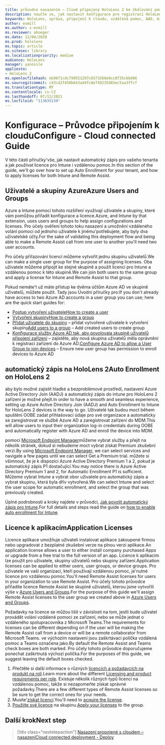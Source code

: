 ```yaml
---
title: průvodce nasazením – Cloud připojený HoloLens 2 ke škálování pomocí programu vzdálená pomoc – konfigurace
description: naučte se, jak nastavit konfigurace pro registraci HoloLens zařízení přes cloudovou síť připojenou ke škálování pomocí funkce vzdálená pomoc.
keywords: HoloLens, správa, připojení k cloudu, vzdálená pomoc, AAD, Azure AD, MDM, správa mobilních zařízení
author: evmill
ms.author: v-evmill
ms.reviewer: aboeger
ms.date: 12/04/2020
ms.prod: hololens
ms.topic: article
ms.sitesec: library
ms.localizationpriority: medium
audience: HoloLens
manager: yannisle
appliesto:
- HoloLens 2
ms.openlocfilehash: eb96f1cdc799551297c0373268e8cc8f35c6bd06
ms.sourcegitcommit: c43cd2f450b643ad4fc8e749235d03ec5aa3ffcf
ms.translationtype: MT
ms.contentlocale: cs-CZ
ms.lasthandoff: 07/12/2021
ms.locfileid: "113635139"
---
```

# <a name="configure---cloud-connected-guide"></a><span data-ttu-id="9d338-104">Konfigurace – Průvodce připojením k cloudu</span><span class="sxs-lookup"><span data-stu-id="9d338-104">Configure - Cloud connected Guide</span></span>

<span data-ttu-id="9d338-105">V této části příručky&#39;vše, jak nastavit automatický zápis pro vašeho tenanta a jak používat licence pro Intune i vzdálenou pomoc.</span><span class="sxs-lookup"><span data-stu-id="9d338-105">In this section of the guide, we&#39;ll go over how to set up Auto Enrollment for your tenant, and how to apply licenses for both Intune and Remote Assist.</span></span>

## <a name="azure-users-and-groups"></a><span data-ttu-id="9d338-106">Uživatelé a skupiny Azure</span><span class="sxs-lookup"><span data-stu-id="9d338-106">Azure Users and Groups</span></span>

<span data-ttu-id="9d338-107">Azure a Intune pomocí tohoto rozšíření využívají uživatele a skupiny, které vám pomůžou přiřadit konfigurace a licence.</span><span class="sxs-lookup"><span data-stu-id="9d338-107">Azure, and Intune by that extension, uses users and groups to help assign configurations and licenses.</span></span> <span data-ttu-id="9d338-108">Pro účely ověření tohoto toku nasazení a umožnění vzdáleného volání pomoci od jednoho uživatele k jinému&#39;potřebujete, aby byly dva uživatelské účty.</span><span class="sxs-lookup"><span data-stu-id="9d338-108">For the sake of validating this deployment flow and being able to make a Remote Assist call from one user to another you&#39;ll need two user accounts.</span></span>

<span data-ttu-id="9d338-109">Pro účely přiřazování licencí můžeme vytvořit jednu skupinu uživatelů.</span><span class="sxs-lookup"><span data-stu-id="9d338-109">We can make a single user group for the purpose of assigning licenses.</span></span> <span data-ttu-id="9d338-110">Oba uživatele můžeme připojit ke stejné skupině a použít licenci pro Intune a vzdálenou pomoc k této skupině.</span><span class="sxs-lookup"><span data-stu-id="9d338-110">We can join both users to the same group and apply a license for Intune and Remote Assist to that group.</span></span>

<span data-ttu-id="9d338-111">Pokud nemáte&#39;t už máte přístup ke dvěma účtům Azure AD ve skupině uživatelů, můžete použít. Tady jsou Úvodní příručky pro:</span><span class="sxs-lookup"><span data-stu-id="9d338-111">If you don&#39;t already have access to two Azure AD accounts in a user group you can use; here are the quick start guides for:</span></span>

- [<span data-ttu-id="9d338-112">Postup vytvoření uživatele</span><span class="sxs-lookup"><span data-stu-id="9d338-112">How to create a user</span></span>](/mem/intune/fundamentals/quickstart-create-user)
- [<span data-ttu-id="9d338-113">Vytvoření skupiny</span><span class="sxs-lookup"><span data-stu-id="9d338-113">How to create a group</span></span>](/mem/intune/fundamentals/quickstart-create-group)
- <span data-ttu-id="9d338-114">[Přidat uživatele do skupiny](/azure/active-directory/fundamentals/active-directory-groups-members-azure-portal) – přidat vytvořené uživatele k vytvoření skupiny</span><span class="sxs-lookup"><span data-stu-id="9d338-114">[Add users to a group](/azure/active-directory/fundamentals/active-directory-groups-members-azure-portal) – Add created users to create group</span></span>
- <span data-ttu-id="9d338-115">[Konfigurace služby Azure AD tak, aby povolovala skupině uživatelů připojení zařízení](/azure/active-directory/devices/azureadjoin-plan#configure-your-device-settings) – zajistěte, aby nová skupina uživatelů měla oprávnění k registraci zařízení do Azure AD.</span><span class="sxs-lookup"><span data-stu-id="9d338-115">[Configure Azure AD to allow a User Group to join devices](/azure/active-directory/devices/azureadjoin-plan#configure-your-device-settings) – Ensure new user group has permission to enroll devices to Azure AD</span></span>

## <a name="auto-enrollment-on-hololens-2"></a><span data-ttu-id="9d338-116">automatický zápis na HoloLens 2</span><span class="sxs-lookup"><span data-stu-id="9d338-116">Auto Enrollment on HoloLens 2</span></span>

<span data-ttu-id="9d338-117">aby bylo možné zajistit hladké a bezproblémové prostředí, nastavení Azure Active Directory Join (AADJ) a automatický zápis do intune pro HoloLens 2 zařízení je možné přejít.</span><span class="sxs-lookup"><span data-stu-id="9d338-117">In order to have a smooth and seamless experience, setting up Azure Active Directory Join (AADJ) and Auto Enrollment to Intune for HoloLens 2 devices is the way to go.</span></span> <span data-ttu-id="9d338-118">Uživatelé tak budou moct během spuštění OOBE zadat přihlašovací údaje pro své organizace a automaticky se zaregistrovat ve službě Azure AD a zaregistrovat zařízení do MDM.</span><span class="sxs-lookup"><span data-stu-id="9d338-118">This will allow users to input their organization log-in credentials during OOBE and automatically register with Azure AD and enroll the device into MDM.</span></span>

<span data-ttu-id="9d338-119">pomocí [Microsoft Endpoint Manager](https://endpoint.microsoft.com/#home)můžeme vybrat služby a přejít na několik stránek, dokud si nebudeme moct vybrat získat Premium zkušební verzi.</span><span class="sxs-lookup"><span data-stu-id="9d338-119">By using [Microsoft Endpoint Manager](https://endpoint.microsoft.com/#home), we can select services and navigate a few pages until we can select Get a Premium trial.</span></span> <span data-ttu-id="9d338-120">můžete si všimnout, že je k dispozici Azure Active Directory Premium 1 a 2, pokud je automatický zápis P1 dostačující.</span><span class="sxs-lookup"><span data-stu-id="9d338-120">You may notice there is Azure Active Directory Premium 1 and 2, for Automatic Enrollment P1 is sufficient.</span></span> <span data-ttu-id="9d338-121">Můžeme vybrat Intune a vybrat obor uživatele pro automatický zápis a vybrat skupinu, která byla dřív vytvořená.</span><span class="sxs-lookup"><span data-stu-id="9d338-121">We can select Intune and select the user scope for automatic enrollment, and select the group that was previously created.</span></span>

<span data-ttu-id="9d338-122">Úplné podrobnosti a kroky najdete v průvodci, [Jak povolit automatický zápis pro Intune](/mem/intune/enrollment/quickstart-setup-auto-enrollment).</span><span class="sxs-lookup"><span data-stu-id="9d338-122">For full details and steps read the guide on [how to enable auto enrollment for Intune](/mem/intune/enrollment/quickstart-setup-auto-enrollment).</span></span>

## <a name="application-licenses"></a><span data-ttu-id="9d338-123">Licence k aplikacím</span><span class="sxs-lookup"><span data-stu-id="9d338-123">Application Licenses</span></span>

<span data-ttu-id="9d338-124">Licence aplikace umožňuje uživateli instalovat aplikace zakoupené firmou nebo upgradovat z bezplatné zkušební verze na plnou verzi aplikace.</span><span class="sxs-lookup"><span data-stu-id="9d338-124">An application license allows a user to either install company purchased Apps or upgrade from a free trial to the full version of an app.</span></span> <span data-ttu-id="9d338-125">Licence k aplikacím lze použít pro uživatele, skupiny uživatelů nebo skupiny zařízení.</span><span class="sxs-lookup"><span data-stu-id="9d338-125">Application licenses can be applied to either users, user groups, or device groups.</span></span> <span data-ttu-id="9d338-126">Pro uživatele ve vaší organizaci, kteří používají vzdálenou pomoc, je&#39;nutné licence pro vzdálenou pomoc.</span><span class="sxs-lookup"><span data-stu-id="9d338-126">You&#39;ll need Remote Assist licenses for users in your organization to use Remote Assist.</span></span> <span data-ttu-id="9d338-127">Pro účely tohoto průvodce přiřadíte licence Remote Assist ke skupině uživatelů, kterou jsme vytvořili výše v [Azure Users and Groups](hololens2-cloud-connected-configure.md#azure-users-and-groups).</span><span class="sxs-lookup"><span data-stu-id="9d338-127">For the purpose of this guide we'll assign Remote Assist licenses to the user group we created above in [Azure Users and Groups](hololens2-cloud-connected-configure.md#azure-users-and-groups).</span></span>

<span data-ttu-id="9d338-128">Požadavky na licence se můžou lišit v závislosti na tom, jestli bude uživatel provádět volání vzdálené pomoci ze zařízení, nebo se může jednat o vzdáleného spolupracovníka z Microsoft Teams.</span><span class="sxs-lookup"><span data-stu-id="9d338-128">The requirements for licenses can be different depending on if the user will be making the Remote Assist call from a device or will be a remote collaborator from Microsoft Teams.</span></span> <span data-ttu-id="9d338-129">ve výchozím nastavení jsou zaškrtávací políčka vzdálená pomoc a Teams označena jako.</span><span class="sxs-lookup"><span data-stu-id="9d338-129">By default the Remote Assist and Teams check boxes are both marked.</span></span> <span data-ttu-id="9d338-130">Pro účely tohoto průvodce doporučujeme ponechat zaškrtnutá výchozí políčka.</span><span class="sxs-lookup"><span data-stu-id="9d338-130">For the purposes of this guide, we suggest leaving the default boxes checked.</span></span>

1. <span data-ttu-id="9d338-131">Přečtěte si další informace o různých [licencích a požadavcích na produkt na roli](/dynamics365/mixed-reality/remote-assist/requirements#licensing-and-product-requirements-per-role).</span><span class="sxs-lookup"><span data-stu-id="9d338-131">Learn more about the different [Licensing and product requirements per role](/dynamics365/mixed-reality/remote-assist/requirements#licensing-and-product-requirements-per-role).</span></span> <span data-ttu-id="9d338-132">Existuje několik různých typů licencí na vzdálenou pomoc, takže si nezapomeňte získat správné požadavky.</span><span class="sxs-lookup"><span data-stu-id="9d338-132">There are a few different types of Remote Assist licenses so be sure to get the correct ones for your needs.</span></span>
2. <span data-ttu-id="9d338-133">Musíte&#39;[získat licenci](/dynamics365/mixed-reality/remote-assist/buy-remote-assist).</span><span class="sxs-lookup"><span data-stu-id="9d338-133">You&#39;ll need to [acquire the license](/dynamics365/mixed-reality/remote-assist/buy-remote-assist).</span></span>
3. <span data-ttu-id="9d338-134">[Použijte své licence](/dynamics365/mixed-reality/remote-assist/deploy-remote-assist) na skupinu.</span><span class="sxs-lookup"><span data-stu-id="9d338-134">[Apply your licenses](/dynamics365/mixed-reality/remote-assist/deploy-remote-assist) to the group.</span></span>

## <a name="next-step"></a><span data-ttu-id="9d338-135">Další krok</span><span class="sxs-lookup"><span data-stu-id="9d338-135">Next step</span></span>

> [!div class="nextstepaction"]
> [<span data-ttu-id="9d338-136">Nasazení propojené s cloudem – nasazení</span><span class="sxs-lookup"><span data-stu-id="9d338-136">Cloud connected deployment - Deploy</span></span>](hololens2-cloud-connected-deploy.md)